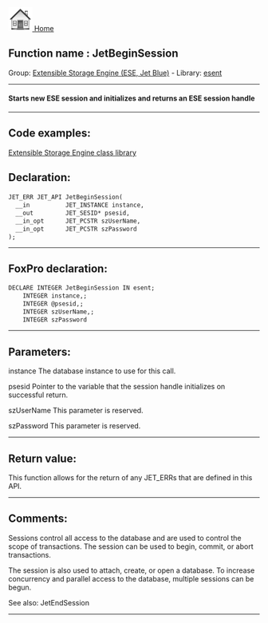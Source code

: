 [<img src="../../images/home.png"> Home ](https://github.com/VFPX/Win32API)  

## Function name : JetBeginSession
Group: [Extensible Storage Engine (ESE, Jet Blue)](../../functions_group.md#Extensible_Storage_Engine_(ESE,_Jet_Blue))  -  Library: [esent](../../Libraries.md#esent)  
***  


#### Starts new ESE session and initializes and returns an ESE session handle 
***  


## Code examples:
[Extensible Storage Engine class library](../../samples/sample_532.md)  

## Declaration:
```foxpro  
JET_ERR JET_API JetBeginSession(
  __in          JET_INSTANCE instance,
  __out         JET_SESID* psesid,
  __in_opt      JET_PCSTR szUserName,
  __in_opt      JET_PCSTR szPassword
);  
```  
***  


## FoxPro declaration:
```foxpro  
DECLARE INTEGER JetBeginSession IN esent;
	INTEGER instance,;
	INTEGER @psesid,;
	INTEGER szUserName,;
	INTEGER szPassword  
```  
***  


## Parameters:
instance 
The database instance to use for this call.

psesid 
Pointer to the variable that the session handle initializes on successful return.

szUserName 
This parameter is reserved.

szPassword 
This parameter is reserved.

  
***  


## Return value:
This function allows for the return of any JET_ERRs that are defined in this API.  
***  


## Comments:
Sessions control all access to the database and are used to control the scope of transactions. The session can be used to begin, commit, or abort transactions.   
  
The session is also used to attach, create, or open a database. To increase concurrency and parallel access to the database, multiple sessions can be begun.  
  
See also: JetEndSession   
  
***  

